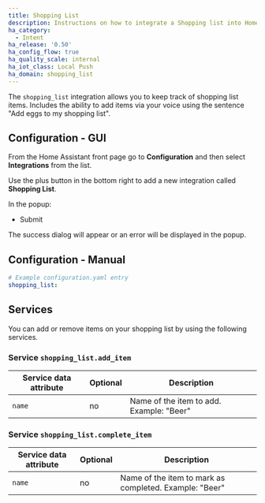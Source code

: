 ```yaml
---
title: Shopping List
description: Instructions on how to integrate a Shopping list into Home Assistant using Intent.
ha_category:
  - Intent
ha_release: '0.50'
ha_config_flow: true
ha_quality_scale: internal
ha_iot_class: Local Push
ha_domain: shopping_list
---
```


The `shopping_list` integration allows you to keep track of shopping list items. Includes the ability to add items via your voice using the sentence "Add eggs to my shopping list".

## Configuration - GUI

From the Home Assistant front page go to **Configuration** and then select **Integrations** from the list.

Use the plus button in the bottom right to add a new integration called **Shopping List**.

In the popup:
- Submit

The success dialog will appear or an error will be displayed in the popup.

## Configuration - Manual

```yaml
# Example configuration.yaml entry
shopping_list:
```

## Services

You can add or remove items on your shopping list by using the following services.

### Service `shopping_list.add_item`

| Service data attribute | Optional | Description                                            |
|------------------------|----------|--------------------------------------------------------|
| `name`                 |       no | Name of the item to add. Example: "Beer"               |

### Service `shopping_list.complete_item`

| Service data attribute | Optional | Description                                            |
|------------------------|----------|--------------------------------------------------------|
| `name`                 |       no | Name of the item to mark as completed. Example: "Beer" |
